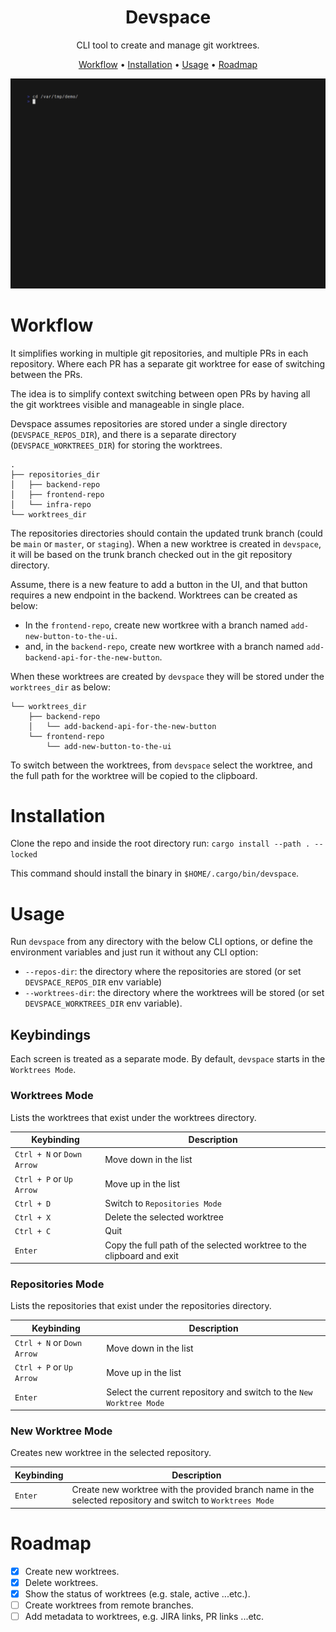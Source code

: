 <h1 align="center">Devspace</h1>
<p align="center">
  CLI tool to create and manage git worktrees.
</p>

<p align="center">
  <a href="#workflow">Workflow</a> •
  <a href="#installation">Installation</a> •
  <a href="#usage">Usage</a> •
  <a href="#roadmap">Roadmap</a><br>
</p>

![Create New Git Worktrees](demos/create_new_worktrees.gif)

# Workflow

It simplifies working in multiple git repositories, and multiple PRs in each repository. Where each PR has a separate git worktree for ease of switching between the PRs.

The idea is to simplify context switching between open PRs by having all the git worktrees visible and manageable in single place.

Devspace assumes repositories are stored under a single directory (`DEVSPACE_REPOS_DIR`), and there is a separate directory (`DEVSPACE_WORKTREES_DIR`) for storing the worktrees.

```
.
├── repositories_dir
│   ├── backend-repo
│   ├── frontend-repo
│   └── infra-repo
└── worktrees_dir
```

The repositories directories should contain the updated trunk branch (could be `main` or `master`, or `staging`). When a new worktree is created in `devspace`, it will be based on the trunk branch checked out in the git repository directory.

Assume, there is a new feature to add a button in the UI, and that button requires a new endpoint in the backend. Worktrees can be created as below:
- In the `frontend-repo`, create new wortkree with a branch named `add-new-button-to-the-ui`.
- and, in the `backend-repo`, create new wortkree with a branch named `add-backend-api-for-the-new-button`.

When these worktrees are created by `devspace` they will be stored under the `worktrees_dir` as below:

```
└── worktrees_dir
    ├── backend-repo
    │   └── add-backend-api-for-the-new-button
    └── frontend-repo
        └── add-new-button-to-the-ui
```

To switch between the worktrees, from `devspace` select the worktree, and the full path for the worktree will be copied to the clipboard.

# Installation

Clone the repo and inside the root directory run:
`cargo install --path . --locked`

This command should install the binary in `$HOME/.cargo/bin/devspace`.

# Usage

Run `devspace` from any directory with the below CLI options, or define the environment variables and just run it without any CLI option:
- `--repos-dir`: the directory where the repositories are stored (or set `DEVSPACE_REPOS_DIR` env variable)
- `--worktrees-dir`: the directory where the worktrees will be stored (or set `DEVSPACE_WORKTREES_DIR` env variable).

## Keybindings

Each screen is treated as a separate mode. By default, `devspace` starts in the `Worktrees Mode`.

### Worktrees Mode

Lists the worktrees that exist under the worktrees directory.

| Keybinding | Description |
| ------------- | ------------- |
| `Ctrl + N` or `Down Arrow`  | Move down in the list |
| `Ctrl + P` or `Up Arrow`  | Move up in the list |
| `Ctrl + D` | Switch to `Repositories Mode` |
| `Ctrl + X` | Delete the selected worktree |
| `Ctrl + C` | Quit |
| `Enter` | Copy the full path of the selected worktree to the clipboard and exit |

### Repositories Mode

Lists the repositories that exist under the repositories directory.

| Keybinding | Description |
| ------------- | ------------- |
| `Ctrl + N` or `Down Arrow`  | Move down in the list |
| `Ctrl + P` or `Up Arrow`  | Move up in the list |
| `Enter` | Select the current repository and switch to the `New Worktree Mode`|

### New Worktree Mode

Creates new worktree in the selected repository.

| Keybinding | Description |
| ------------- | ------------- |
| `Enter` | Create new worktree with the provided branch name in the selected repository and switch to `Worktrees Mode` |

# Roadmap

- [x] Create new worktrees.
- [x] Delete worktrees.
- [x] Show the status of worktrees (e.g. stale, active ...etc.).
- [ ] Create worktrees from remote branches.
- [ ] Add metadata to worktrees, e.g. JIRA links, PR links ...etc.
